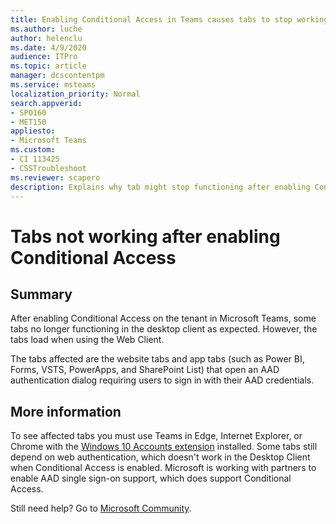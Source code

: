 ```yaml
---
title: Enabling Conditional Access in Teams causes tabs to stop working
ms.author: luche
author: helenclu
ms.date: 4/9/2020
audience: ITPro
ms.topic: article
manager: dcscontentpm
ms.service: msteams
localization_priority: Normal
search.appverid:
- SPO160
- MET150
appliesto:
- Microsoft Teams
ms.custom: 
- CI 113425
- CSSTroubleshoot 
ms.reviewer: scapero
description: Explains why tab might stop functioning after enabling Conditional Access in Teams.
---
```


# Tabs not working after enabling Conditional Access

## Summary

After enabling Conditional Access on the tenant in Microsoft Teams, some tabs no longer functioning in the desktop client as expected. However, the tabs load when using the Web Client.

The tabs affected are the website tabs and app tabs (such as Power BI, Forms, VSTS, PowerApps, and SharePoint List) that open an AAD authentication dialog requiring users to sign in with their AAD credentials.

## More information

To see affected tabs you must use Teams in Edge, Internet Explorer, or Chrome with the [Windows 10 Accounts extension](https://chrome.google.com/webstore/detail/windows-10-accounts/ppnbnpeolgkicgegkbkbjmhlideopiji) installed. Some tabs still depend on web authentication, which doesn't work in the Desktop Client when Conditional Access is enabled. Microsoft is working with partners to enable AAD single sign-on support, which does support Conditional Access.

Still need help? Go to [Microsoft Community](https://answers.microsoft.com/).
